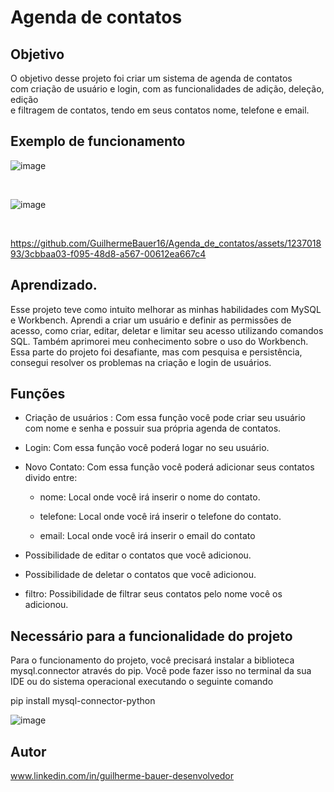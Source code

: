 # Agenda de contatos          

## Objetivo   

O objetivo desse projeto foi criar um sistema de agenda de contatos      
com criação de usuário e login, com as funcionalidades de adição, deleção, edição     
e filtragem de contatos, tendo em seus contatos nome, telefone e email.                   

## Exemplo de funcionamento 

![image](https://github.com/GuilhermeBauer16/Agenda_de_contatos/assets/123701893/178dcdc1-314b-4844-8ead-c57ce63ea455)


<br>

![image](https://github.com/GuilhermeBauer16/Agenda_de_contatos/assets/123701893/da862de8-5b1b-4695-8281-bb9aded8c550)

<br>


https://github.com/GuilhermeBauer16/Agenda_de_contatos/assets/123701893/3cbbaa03-f095-48d8-a567-00612ea667c4


## Aprendizado.     


Esse projeto teve como intuito melhorar as minhas habilidades com MySQL e Workbench. Aprendi a criar um usuário e definir as permissões de acesso, como criar, editar, deletar e limitar seu acesso utilizando comandos SQL. Também aprimorei meu conhecimento sobre o uso do Workbench. Essa parte do projeto foi desafiante, mas com pesquisa e persistência, consegui resolver os problemas na criação e login de usuários.

## Funções

* Criação de usuários : Com essa função você pode criar seu usuário com nome e senha e possuir sua própria agenda de contatos.

* Login: Com essa função você poderá logar no seu usuário.

* Novo Contato: Com essa função você poderá adicionar seus contatos divido entre:

  * nome: Local onde você irá inserir o nome do contato.

  * telefone: Local onde você irá inserir o telefone do contato.

  * email: Local onde você irá inserir o email do contato
  
* Possibilidade de editar o contatos que você adicionou.

* Possibilidade de deletar o contatos que você adicionou.

* filtro: Possibilidade de filtrar seus contatos pelo nome você os adicionou.

## Necessário para a funcionalidade do projeto

Para o funcionamento do projeto, você precisará instalar a biblioteca mysql.connector através do pip.
Você pode fazer isso no terminal da sua IDE ou do sistema operacional executando o seguinte comando

pip install mysql-connector-python

![image](https://github.com/GuilhermeBauer16/Agenda_de_contatos/assets/123701893/8fd6e86b-8dec-4a64-8e1f-2c197802c721)


## Autor 

 www.linkedin.com/in/guilherme-bauer-desenvolvedor
